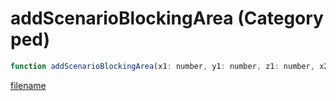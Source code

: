 # addScenarioBlockingArea (Category ped)

```js
function addScenarioBlockingArea(x1: number, y1: number, z1: number, x2: number, y2: number, z2: number, p6: boolean, p7: boolean, p8: boolean, p9: boolean): number
```

[filename](addScenarioBlockingArea_m.md ':include')